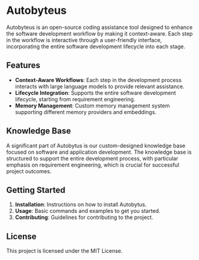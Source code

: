 # Autobyteus

Autobyteus is an open-source coding assistance tool designed to enhance the software development workflow by making it context-aware. Each step in the workflow is interactive through a user-friendly interface, incorporating the entire software development lifecycle into each stage.

## Features

- **Context-Aware Workflows**: Each step in the development process interacts with large language models to provide relevant assistance.
- **Lifecycle Integration**: Supports the entire software development lifecycle, starting from requirement engineering.
- **Memory Management**: Custom memory management system supporting different memory providers and embeddings.

## Knowledge Base

A significant part of Autobytus is our custom-designed knowledge base focused on software and application development. The knowledge base is structured to support the entire development process, with particular emphasis on requirement engineering, which is crucial for successful project outcomes.

## Getting Started

1. **Installation**: Instructions on how to install Autobytus.
2. **Usage**: Basic commands and examples to get you started.
3. **Contributing**: Guidelines for contributing to the project.

## License

This project is licensed under the MIT License.
